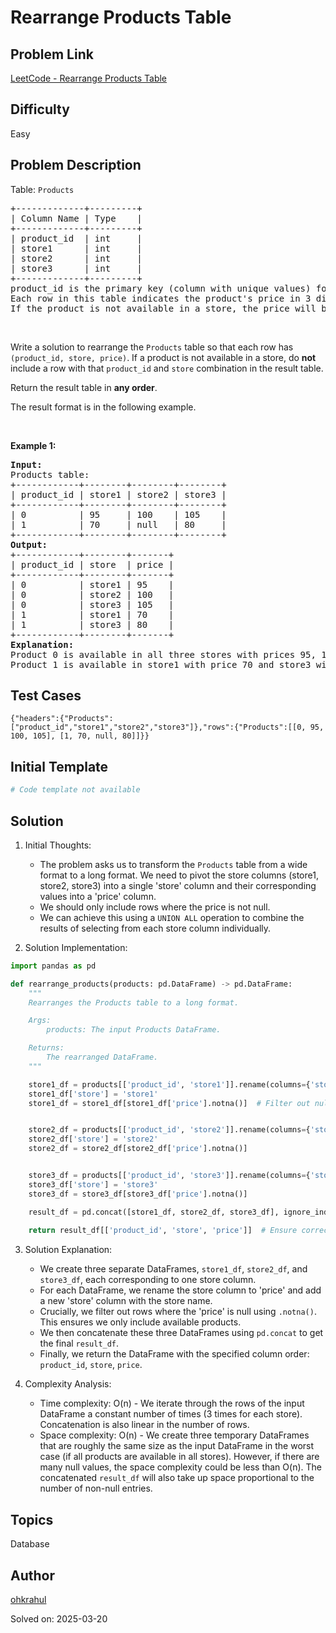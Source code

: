 # Rearrange Products Table

## Problem Link
[LeetCode - Rearrange Products Table](https://leetcode.com/problems/rearrange-products-table/)

## Difficulty
Easy

## Problem Description
<p>Table: <code>Products</code></p>

<pre>
+-------------+---------+
| Column Name | Type    |
+-------------+---------+
| product_id  | int     |
| store1      | int     |
| store2      | int     |
| store3      | int     |
+-------------+---------+
product_id is the primary key (column with unique values) for this table.
Each row in this table indicates the product&#39;s price in 3 different stores: store1, store2, and store3.
If the product is not available in a store, the price will be null in that store&#39;s column.
</pre>

<p>&nbsp;</p>

<p>Write a solution to rearrange the <code>Products</code> table so that each row has <code>(product_id, store, price)</code>. If a product is not available in a store, do <strong>not</strong> include a row with that <code>product_id</code> and <code>store</code> combination in the result table.</p>

<p>Return the result table in <strong>any order</strong>.</p>

<p>The result format is in the following example.</p>

<p>&nbsp;</p>
<p><strong class="example">Example 1:</strong></p>

<pre>
<strong>Input:</strong> 
Products table:
+------------+--------+--------+--------+
| product_id | store1 | store2 | store3 |
+------------+--------+--------+--------+
| 0          | 95     | 100    | 105    |
| 1          | 70     | null   | 80     |
+------------+--------+--------+--------+
<strong>Output:</strong> 
+------------+--------+-------+
| product_id | store  | price |
+------------+--------+-------+
| 0          | store1 | 95    |
| 0          | store2 | 100   |
| 0          | store3 | 105   |
| 1          | store1 | 70    |
| 1          | store3 | 80    |
+------------+--------+-------+
<strong>Explanation:</strong> 
Product 0 is available in all three stores with prices 95, 100, and 105 respectively.
Product 1 is available in store1 with price 70 and store3 with price 80. The product is not available in store2.
</pre>


## Test Cases
```
{"headers":{"Products":["product_id","store1","store2","store3"]},"rows":{"Products":[[0, 95, 100, 105], [1, 70, null, 80]]}}
```

## Initial Template
```python
# Code template not available
```

## Solution
1. Initial Thoughts:
   - The problem asks us to transform the `Products` table from a wide format to a long format.  We need to pivot the store columns (store1, store2, store3) into a single 'store' column and their corresponding values into a 'price' column.
   - We should only include rows where the price is not null.
   - We can achieve this using a `UNION ALL` operation to combine the results of selecting from each store column individually.

2. Solution Implementation:
```python
import pandas as pd

def rearrange_products(products: pd.DataFrame) -> pd.DataFrame:
    """
    Rearranges the Products table to a long format.

    Args:
        products: The input Products DataFrame.

    Returns:
        The rearranged DataFrame.
    """

    store1_df = products[['product_id', 'store1']].rename(columns={'store1': 'price'})
    store1_df['store'] = 'store1'
    store1_df = store1_df[store1_df['price'].notna()]  # Filter out null prices


    store2_df = products[['product_id', 'store2']].rename(columns={'store2': 'price'})
    store2_df['store'] = 'store2'
    store2_df = store2_df[store2_df['price'].notna()]


    store3_df = products[['product_id', 'store3']].rename(columns={'store3': 'price'})
    store3_df['store'] = 'store3'
    store3_df = store3_df[store3_df['price'].notna()]

    result_df = pd.concat([store1_df, store2_df, store3_df], ignore_index=True)
    
    return result_df[['product_id', 'store', 'price']]  # Ensure correct column order
```

3. Solution Explanation:
   - We create three separate DataFrames, `store1_df`, `store2_df`, and `store3_df`, each corresponding to one store column.
   - For each DataFrame, we rename the store column to 'price' and add a new 'store' column with the store name.
   - Crucially, we filter out rows where the 'price' is null using `.notna()`. This ensures we only include available products.
   - We then concatenate these three DataFrames using `pd.concat` to get the final `result_df`.
   - Finally, we return the DataFrame with the specified column order: `product_id`, `store`, `price`.

4. Complexity Analysis:
   - Time complexity: O(n) - We iterate through the rows of the input DataFrame a constant number of times (3 times for each store). Concatenation is also linear in the number of rows.
   - Space complexity: O(n) - We create three temporary DataFrames that are roughly the same size as the input DataFrame in the worst case (if all products are available in all stores). However, if there are many null values, the space complexity could be less than O(n).  The concatenated `result_df` will also take up space proportional to the number of non-null entries.


## Topics
Database

## Author
[ohkrahul](https://github.com/ohkrahul)

Solved on: 2025-03-20
